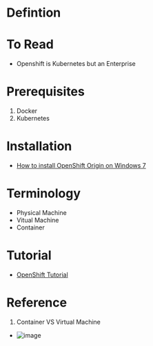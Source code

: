 # Defintion

# To Read
* Openshift is Kubernetes but an Enterprise

# Prerequisites
1. Docker
2. Kubernetes

# Installation
* [How to install OpenShift Origin on Windows 7](https://stackoverflow.com/questions/17637981/how-to-install-openshift-origin-on-windows-7)

# Terminology
* Physical Machine
* Vitual Machine
* Container

# Tutorial
* [OpenShift Tutorial](https://www.tutorialspoint.com/openshift/index.htm)

# Reference
1. Container VS Virtual Machine
* ![image](https://user-images.githubusercontent.com/7721150/149341082-6956de03-71e0-4dc9-91b9-78fcf8a53ead.png)
